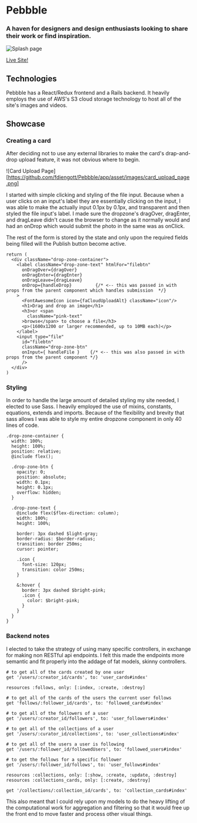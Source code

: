 # Pebbble

### A haven for designers and design enthusiasts looking to share their work or find inspiration.



![Splash page][splash-page]

[splash-page]: https://github.com/fdiengott/Pebbble/app/asset/images/splash-page.png


[Live Site!](https://pebbble.herokuapp.com/)


## Technologies
Pebbble has a React/Redux frontend and a Rails backend. It heavily employs the use of AWS's S3 cloud storage technology to host all of the site's images and videos. 

## Showcase

### Creating a card
After deciding not to use any external libraries to make the card's drap-and-drop upload feature, it was not obvious where to begin. 

![Card Upload Page][https://github.com/fdiengott/Pebbble/app/asset/images/card_upload_page.png]

I started with simple clicking and styling of the file input. Because when a user clicks on an input's label they are essentially clicking on the input, I was able to make the actually input 0.1px by 0.1px, and transparent and then styled the file input's label. I made sure the dropzone's dragOver, dragEnter, and dragLeave didn't cause the browser to change as it normally would and had an onDrop which would submit the photo in the same was as onClick. 

The rest of the form is stored by the state and only upon the required fields being filled will the Publish button become active. 

```
return (
  <div className="drop-zone-container">
    <label className="drop-zone-text" htmlFor="filebtn"
      onDragOver={dragOver}
      onDragEnter={dragEnter}
      onDragLeave={dragLeave}
      onDrop={handleDrop}         {/* <-- this was passed in with props from the parent component which handles submission  */}
    >
      <FontAwesomeIcon icon={faCloudUploadAlt} className="icon"/>
      <h1>Drag and drop an image</h1>
      <h3>or <span 
        className="pink-text"
      >browse</span> to choose a file</h3>
      <p>(1600x1200 or larger recommended, up to 10MB each)</p>
    </label>
    <input type="file" 
      id="filebtn"
      className="drop-zone-btn" 
      onInput={ handleFile }    {/* <-- this was also passed in with props from the parent component */}
      />
  </div>
)
```

### Styling
In order to handle the large amount of detailed styling my site needed, I elected to use Sass. I heavily employed the use of mixins, constants, equations, extends and imports. Because of the flexibility and brevity that sass allows I was able to style my entire dropzone component in only 40 lines of code. 

```
.drop-zone-container {
  width: 100%;
  height: 100%;
  position: relative;
  @include flex(); 

  .drop-zone-btn {
    opacity: 0;
    position: absolute; 
    width: 0.1px; 
    height: 0.1px; 
    overflow: hidden; 
  }
  
  .drop-zone-text {
    @include flex($flex-direction: column); 
    width: 100%;
    height: 100%;

    border: 3px dashed $light-gray; 
    border-radius: $border-radius;
    transition: border 250ms;
    cursor: pointer;

    .icon {
      font-size: 120px;
      transition: color 250ms; 
    }
    
    &:hover {
      border: 3px dashed $bright-pink; 
      .icon {
        color: $bright-pink; 
      }
    }
  }
}
```

### Backend notes
I elected to take the strategy of using many specific controllers, in exchange for making non RESTful api endpoints. I felt this made the endpoints more semantic and fit properly into the addage of fat models, skinny controllers. 

```
# to get all of the cards created by one user
get '/users/:creator_id/cards', to: 'user_cards#index'

resources :follows, only: [:index, :create, :destroy]

# to get all of the cards of the users the current user follows
get 'follows/:follower_id/cards', to: 'followed_cards#index'

# to get all of the followers of a user
get '/users/:creator_id/followers', to: 'user_followers#index'

# to get all of the collections of a user
get '/users/:curator_id/collections', to: 'user_collections#index'

# to get all of the users a user is following
get '/users/:follower_id/followedUsers', to: 'followed_users#index'

# to get the follows for a specific follower
get '/users/:follower_id/follows', to: 'user_follows#index'

resources :collections, only: [:show, :create, :update, :destroy]
resources :collections_cards, only: [:create, :destroy]

get '/collections/:collection_id/cards', to: 'collection_cards#index'
```

This also meant that I could rely upon my models to do the heavy lifting of the computational work for aggregation and filtering so that it would free up the front end to move faster and process other visual things. 